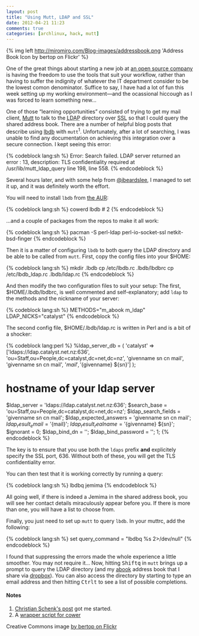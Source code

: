 ```yaml
---
layout: post
title: "Using Mutt, LDAP and SSL"
date: 2012-04-21 11:23
comments: true
categories: [archlinux, hack, mutt]
---
```

{% img left http://miromiro.com/Blog-images/addressbook.png 'Address Book Icon by bertop on Flickr' %}

One of the great things about starting a new job at 
[an open source company](http://jasonwryan.com/blog/2012/04/05/catalyst/ 'My post on joining Catalyst IT')
is having the freedom to use the tools that suit your workflow, rather than 
having to suffer the indignity of whatever the IT department consider to be the
lowest comon denominator. Suffice to say, I have had a lot of fun this week
setting up my working environment—and the ocassional hiccough as I was forced to learn
something new…

One of those “learning opportunities” consisted of trying to get my mail client, 
[Mutt](http://www.mutt.org/ 'All mail clients suck. This one just sucks less.')
to talk to the <acronym title="Lightweight Directory Acces Protocol">LDAP</acronym>
directory over <acronym title="Secure Sockets Layer">SSL</acronym> so that I could 
query the shared address book. There are a number of helpful blog posts that describe
using [lbdb](http://www.spinnaker.de/lbdb/ 'The Little Brother Database homepage')
with `mutt`<sup>1</sup>. Unfortunately, after a lot of searching, I was unable to find 
any documentation on achieving this integration over a secure connection. 
I kept seeing this error:

{% codeblock lang:sh %}
Error: Search failed. LDAP server returned an error : 13, description: TLS
confidentiality required at /usr/lib/mutt_ldap_query line 198, <DATA> line 558.
{% endcodeblock %}

Several hours later, and with some
help from [@ibeardslee](https://twitter.com/#!/ibeardslee 'Ian on Twitter: follow him…'),
I managed to set it up, and it was definitely worth the effort.

You will need to install `lbdb` from 
[the AUR](http://aur.archlinux.org/packages.php?ID=10225 'AUR package'):

{% codeblock lang:sh %}
cowerd lbdb     # 2
{% endcodeblock %}

…and a couple of packages from the repos to make it all work:

{% codeblock lang:sh %}
pacman -S perl-ldap perl-io-socket-ssl netkit-bsd-finger
{% endcodeblock %}

Then it is a matter of configuring `lbdb` to both
query the LDAP directory and be able to be called from `mutt`.
First, copy the config files into your <span class="file">$HOME</span>:

{% codeblock lang:sh %}
mkdir .lbdb
cp /etc/lbdb.rc .lbdb/lbdbrc
cp /etc/lbdb_ldap.rc .lbdb/ldap.rc
{% endcodeblock %}

And then modify the two configuration files to suit your setup:
The first, <span class="file">$HOME/.lbdb/lbdbrc</span>, is well commented and
self-explanatory; add `ldap` to the methods and the
nickname of your server:

{% codeblock lang:sh %}
METHODS="m_abook m_ldap"
LDAP_NICKS="catalyst"
{% endcodeblock %}

The second config file, <span class="file">$HOME/.lbdb/ldap.rc</span>
is written in Perl and is a bit of a shocker:

{% codeblock lang:perl %}
%ldap_server_db = (
    'catalyst' => ['ldaps://ldap.catalyst.net.nz:636',
                    'ou=Staff,ou=People,dc=catalyst,dc=net,dc=nz',
                    'givenname sn cn mail', 'givenname sn cn mail',
                    '${mail}', '${givenname} ${sn}']
);

# hostname of your ldap server
$ldap_server = 'ldaps://ldap.catalyst.net.nz:636';
$search_base = 'ou=Staff,ou=People,dc=catalyst,dc=net,dc=nz';
$ldap_search_fields    = 'givenname sn cn mail';
$ldap_expected_answers = 'givenname sn cn mail';
$ldap_result_email     = '${mail}';
$ldap_result_realname  = '${givenname} ${sn}';
$ignorant = 0;
$ldap_bind_dn = '';
$ldap_bind_password = '';
1;
{% endcodeblock %}

The key is to ensure that you use both the `ldaps`
prefix **and** explicitely specify the SSL port, 636. Without both of these, you will
get the TLS confidentiality error.

You can then test that it is working correctly by running a query:

{% codeblock lang:sh %}
lbdbq jemima
{% endcodeblock %}

All going well, if there is indeed a Jemima in the shared address book, you will see her
contact details miraculously appear before you. If there is more than one, you will have a 
list to choose from.

Finally, you just need to set up `mutt` to query `lbdb`.
In your <span class="file">muttrc</span>, add the following:

{% codeblock lang:sh %}
set query_command = "lbdbq %s 2>/dev/null"
{% endcodeblock %}

I found that suppressing the errors made the whole experience a little smoother. You
may not require it… Now, hitting <kbd>Shift</kbd><kbd>q</kbd> in `mutt`
brings up a prompt to query the LDAP directory (and my [abook](http://abook.sourceforge.net/ 
'abook homepage') address book that I share via 
[dropbox](https://www.dropbox.com/ 'Dropbox homepage')). You can also access the directory 
by starting to type an email address and then hitting <kbd>Ctrl</kbd><kbd>t</kbd> to see 
a list of possible completions. 

#### Notes
1. [Christian Schenk's post](http://www.christianschenk.org/blog/integrating-ldap-into-mutt/ 
'Integrating LDAP into Mutt') got me started.
2. A [wrapper script for cower](https://bitbucket.org/jasonwryan/eeepc/src/f15bf6e51e62/Scripts/cowerd 
'Script in bitbucket repo')

Creative Commons image [by bertop on Flickr](http://www.flickr.com/photos/bertop/2530620838/)

